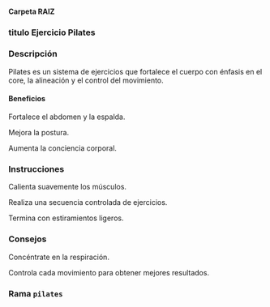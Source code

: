 #### Carpeta RAIZ 

### titulo Ejercicio Pilates


### Descripción
Pilates es un sistema de ejercicios que fortalece el cuerpo con énfasis en el core, la alineación y el control del movimiento.

#### Beneficios
Fortalece el abdomen y la espalda.

Mejora la postura.

Aumenta la conciencia corporal.

### Instrucciones
Calienta suavemente los músculos.

Realiza una secuencia controlada de ejercicios.

Termina con estiramientos ligeros.

### Consejos
Concéntrate en la respiración.

Controla cada movimiento para obtener mejores resultados.

### Rama `pilates`